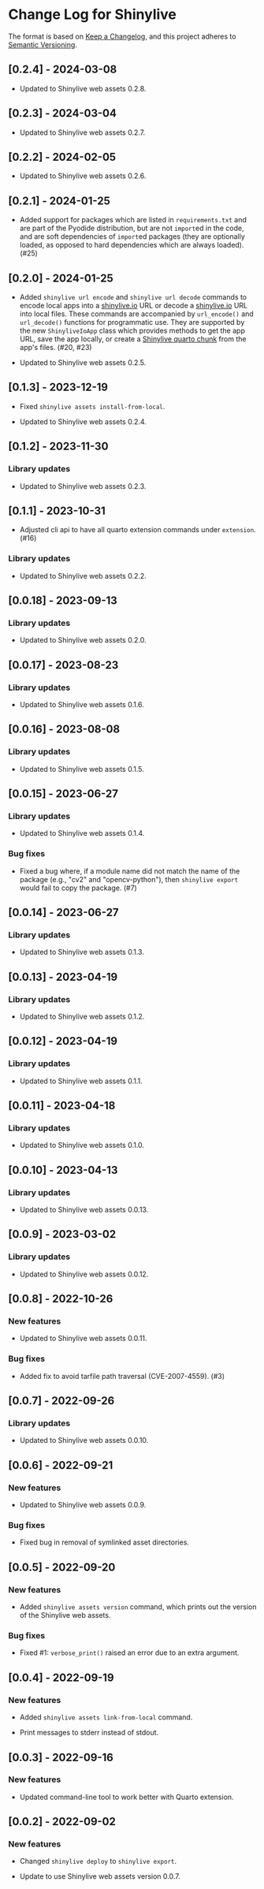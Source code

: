 # Change Log for Shinylive

The format is based on [Keep a Changelog](https://keepachangelog.com/en/1.0.0/),
and this project adheres to [Semantic Versioning](https://semver.org/spec/v2.0.0.html).

## [0.2.4] - 2024-03-08

* Updated to Shinylive web assets 0.2.8.

## [0.2.3] - 2024-03-04

* Updated to Shinylive web assets 0.2.7.

## [0.2.2] - 2024-02-05

* Updated to Shinylive web assets 0.2.6.

## [0.2.1] - 2024-01-25

* Added support for packages which are listed in `requirements.txt` and are part of the Pyodide distribution, but are not `import`ed in the code, and are soft dependencies of `import`ed packages (they are optionally loaded, as opposed to hard dependencies which are always loaded). (#25)

## [0.2.0] - 2024-01-25

* Added `shinylive url encode` and `shinylive url decode` commands to encode local apps into a [shinylive.io](https://shinylive.io) URL or decode a [shinylive.io](https://shinylive.io) URL into local files. These commands are accompanied by `url_encode()` and `url_decode()` functions for programmatic use. They are supported by the new `ShinyliveIoApp` class which provides methods to get the app URL, save the app locally, or create a [Shinylive quarto chunk](https://quarto-ext.github.io/shinylive/) from the app's files. (#20, #23)

* Updated to Shinylive web assets 0.2.5.

## [0.1.3] - 2023-12-19

* Fixed `shinylive assets install-from-local`.

* Updated to Shinylive web assets 0.2.4.

## [0.1.2] - 2023-11-30

### Library updates

* Updated to Shinylive web assets 0.2.3.

## [0.1.1] - 2023-10-31

* Adjusted cli api to have all quarto extension commands under `extension`. (#16)

### Library updates

* Updated to Shinylive web assets 0.2.2.

## [0.0.18] - 2023-09-13

### Library updates

* Updated to Shinylive web assets 0.2.0.

## [0.0.17] - 2023-08-23

### Library updates

* Updated to Shinylive web assets 0.1.6.

## [0.0.16] - 2023-08-08

### Library updates

* Updated to Shinylive web assets 0.1.5.


## [0.0.15] - 2023-06-27

### Library updates

* Updated to Shinylive web assets 0.1.4.

### Bug fixes

* Fixed a bug where, if a module name did not match the name of the package (e.g., "cv2" and "opencv-python"), then `shinylive export` would fail to copy the package. (#7)


## [0.0.14] - 2023-06-27

### Library updates

* Updated to Shinylive web assets 0.1.3.


## [0.0.13] - 2023-04-19

### Library updates

* Updated to Shinylive web assets 0.1.2.


## [0.0.12] - 2023-04-19

### Library updates

* Updated to Shinylive web assets 0.1.1.


## [0.0.11] - 2023-04-18

### Library updates

* Updated to Shinylive web assets 0.1.0.


## [0.0.10] - 2023-04-13

### Library updates

* Updated to Shinylive web assets 0.0.13.


## [0.0.9] - 2023-03-02

### Library updates

* Updated to Shinylive web assets 0.0.12.


## [0.0.8] - 2022-10-26

### New features

* Updated to Shinylive web assets 0.0.11.

### Bug fixes

* Added fix to avoid tarfile path traversal (CVE-2007-4559). (#3)


## [0.0.7] - 2022-09-26

### Library updates

* Updated to Shinylive web assets 0.0.10.


## [0.0.6] - 2022-09-21

### New features

* Updated to Shinylive web assets 0.0.9.

### Bug fixes

* Fixed bug in removal of symlinked asset directories.


## [0.0.5] - 2022-09-20

### New features

* Added `shinylive assets version` command, which prints out the version of the Shinylive web assets.

### Bug fixes

* Fixed #1: `verbose_print()` raised an error due to an extra argument.


## [0.0.4] - 2022-09-19

### New features

* Added `shinylive assets link-from-local` command.

* Print messages to stderr instead of stdout.


## [0.0.3] - 2022-09-16

### New features

* Updated command-line tool to work better with Quarto extension.


## [0.0.2] - 2022-09-02

### New features

* Changed `shinylive deploy` to `shinylive export`.

* Update to use Shinylive web assets version 0.0.7.
